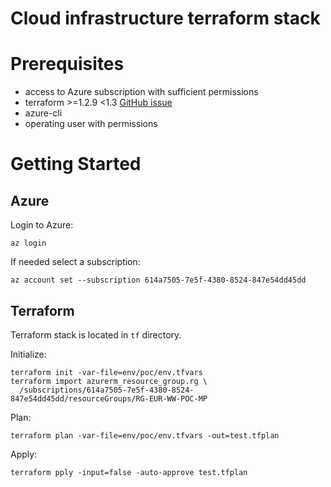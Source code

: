 # Cloud infrastructure terraform stack

# Prerequisites
* access to Azure subscription with sufficient permissions
* terraform >=1.2.9 <1.3 [GitHub issue](https://github.com/hashicorp/terraform/issues/32146)
* azure-cli
* operating user with permissions

# Getting Started

## Azure
Login to Azure:
```
az login
```
If needed select a subscription:
```
az account set --subscription 614a7505-7e5f-4380-8524-847e54dd45dd
```

## Terraform
Terraform stack is located in `tf` directory.

Initialize:
```
terraform init -var-file=env/poc/env.tfvars
terraform import azurerm_resource_group.rg \
  /subscriptions/614a7505-7e5f-4380-8524-847e54dd45dd/resourceGroups/RG-EUR-WW-POC-MP
```
Plan:
```
terraform plan -var-file=env/poc/env.tfvars -out=test.tfplan
```
Apply:
```
terraform pply -input=false -auto-approve test.tfplan
```